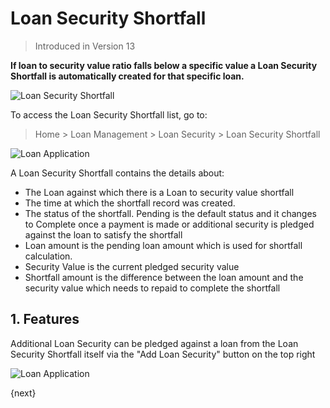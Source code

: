 <!-- add-breadcrumbs -->
# Loan Security Shortfall
> Introduced in Version 13

**If loan to security value ratio falls below a specific value a Loan Security Shortfall is automatically created for that specific loan.**

<img class="screenshot" alt="Loan Security Shortfall" src="{{docs_base_url}}/assets/img/loan-management/loan-security-shortfall-flow.png">

To access the Loan Security Shortfall list, go to:
> Home > Loan Management > Loan Security > Loan Security Shortfall

<img class="screenshot" alt="Loan Application" src="{{docs_base_url}}/assets/img/loan-management/loan-security-shortfall.png">


A Loan Security Shortfall contains the details about:

  * The Loan against which there is a Loan to security value shortfall
  * The time at which the shortfall record was created.
  * The status of the shortfall. Pending is the default status and it changes to Complete once a payment is made or additional security is pledged against the loan to satisfy the shortfall
  * Loan amount is the pending loan amount which is used for shortfall calculation.
  * Security Value is the current pledged security value
  * Shortfall amount is the difference between the loan amount and the security value which needs to repaid to complete the shortfall

## 1. Features

Additional Loan Security can be pledged against a loan from the Loan Security Shortfall itself via the "Add Loan Security" button on the top right

<img class="screenshot" alt="Loan Application" src="{{docs_base_url}}/assets/img/loan-management/shortfall-security.png">

{next}





